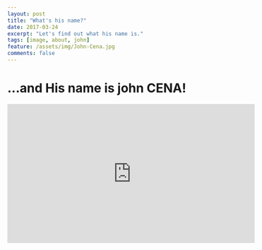 ```yaml
---
layout: post
title: "What's his name?"
date: 2017-03-24
excerpt: "Let's find out what his name is."
tags: [image, about, john]
feature: /assets/img/John-Cena.jpg
comments: false
---
```

# ...and His name is john CENA!
<iframe width="560" height="315" src="https://www.youtube.com/embed/-cZ7ndjhhps" frameborder="0"> </iframe>
